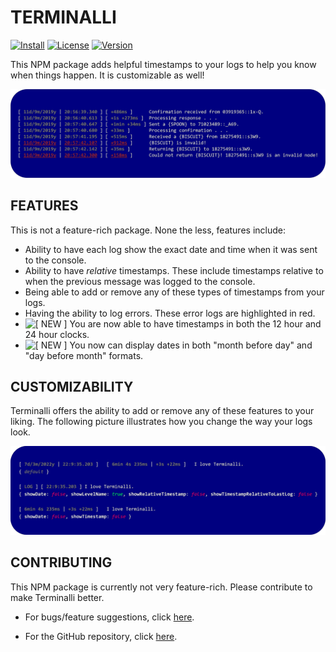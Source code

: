 # TERMINALLI

[![Install](https://img.shields.io/badge/INSTALL-npm%20i%20termialli-ff0000.svg?style=flat-square&logo=npm)](https://www.npmjs.com/package/terminalli)
[![License](https://img.shields.io/github/license/Benjalaazshah/Terminalli?color=008000&label=LICENSE&style=flat-square)](./LICENSE)
[![Version](https://img.shields.io/npm/v/terminalli?color=ff8000&label=VERSION&style=flat-square)](./CHANGELOG.md)

This NPM package adds helpful timestamps to your logs to help you know when things happen. It is customizable as well!

![Terminalli Example Image](./media/terminalli_example_image.png)

## FEATURES

This is not a feature-rich package. None the less, features include:

-   Ability to have each log show the exact date and time when it was sent to the console.
-   Ability to have _relative_ timestamps. These include timestamps relative to when the previous message was logged to the console.
-   Being able to add or remove any of these types of timestamps from your logs.
-   Having the ability to log errors. These error logs are highlighted in red.
-   ![[ NEW ]](https://img.shields.io/badge/-NEW-800000.svg?style=square) You are now able to have timestamps in both the 12 hour and 24 hour clocks.
-   ![[ NEW ]](https://img.shields.io/badge/-NEW-800000.svg?style=square) You now can display dates in both "month before day" and "day before month" formats.

## CUSTOMIZABILITY

Terminalli offers the ability to add or remove any of these features to your liking. The following picture illustrates how you change the way your logs look.

![Terminalli Customizability Example Image](./media/terminalli_customizability_example_image.png)

## CONTRIBUTING

This NPM package is currently not very feature-rich. Please contribute to make Terminalli better.

-   For bugs/feature suggestions, click [here](https://github.com/Benjalaazshah/Terminalli/issues).

-   For the GitHub repository, click [here](https://github.com/Benjalaazshah/Terminalli).
